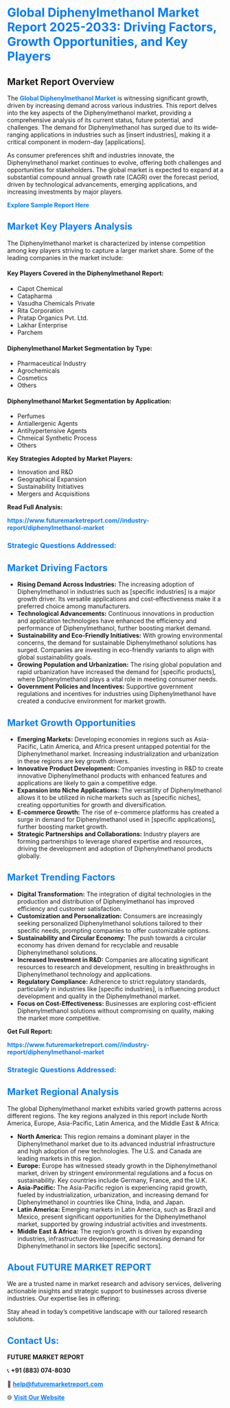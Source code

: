 <h1 style="color: #007BFF;">Global Diphenylmethanol Market Report 2025-2033: Driving Factors, Growth Opportunities, and Key Players</h1>

<section id="overview">
<h2>Market Report Overview</h2>
<p>The <a href="https://www.futuremarketreport.com//industry-report/diphenylmethanol-market" style="color: #007BFF; text-decoration: none;"><strong>Global Diphenylmethanol Market</strong></a> is witnessing significant growth, driven by increasing demand across various industries. This report delves into the key aspects of the Diphenylmethanol market, providing a comprehensive analysis of its current status, future potential, and challenges. The demand for Diphenylmethanol has surged due to its wide-ranging applications in industries such as [insert industries], making it a critical component in modern-day [applications].</p>
<p>As consumer preferences shift and industries innovate, the Diphenylmethanol market continues to evolve, offering both challenges and opportunities for stakeholders. The global market is expected to expand at a substantial compound annual growth rate (CAGR) over the forecast period, driven by technological advancements, emerging applications, and increasing investments by major players.</p>
</section>

<section id="overview">
<p><a href="https://www.futuremarketreport.com//request-sample/reportId=61382" style="color: #007BFF; text-decoration: none;"><strong>Explore Sample Report Here</strong></a></p>
</section>

<section id="key-players">
<h2 style="color: #007BFF;">Market Key Players Analysis</h2>
<p>The Diphenylmethanol market is characterized by intense competition among key players striving to capture a larger market share. Some of the leading companies in the market include:</p>
<h4>Key Players Covered in the Diphenylmethanol Report:</h4>
<ul><li>Capot Chemical</li><li>Catapharma</li><li>Vasudha Chemicals Private</li><li>Rita Corporation</li><li>Pratap Organics Pvt. Ltd.</li><li>Lakhar Enterprise</li><li>Parchem</li></ul>
<h4>Diphenylmethanol Market Segmentation by Type:</h4>
<ul><li>Pharmaceutical Industry</li><li>Agrochemicals</li><li>Cosmetics</li><li>Others</li></ul>

<h4>Diphenylmethanol Market Segmentation by Application:</h4>
<ul><li>Perfumes</li><li>Antiallergenic Agents</li><li>Antihypertensive Agents</li><li>Chmeical Synthetic Process</li><li>Others</li></ul>
<p><strong>Key Strategies Adopted by Market Players:</strong></p>
<ul>
<li>Innovation and R&D</li>
<li>Geographical Expansion</li>
<li>Sustainability Initiatives</li>
<li>Mergers and Acquisitions</li>
</ul>
</section>

<section>
<p><strong>Read Full Analysis: </strong></p><a href="https://www.futuremarketreport.com//industry-report/diphenylmethanol-market" style="color: #007BFF; text-decoration: none;"><strong>https://www.futuremarketreport.com//industry-report/diphenylmethanol-market</strong></a>
<h3 style="color: #007BFF;">Strategic Questions Addressed:</h3>
</section>

<section id="driving-factors">
<h2 style="color: #007BFF;">Market Driving Factors</h2>
<ul>
<li><strong>Rising Demand Across Industries:</strong> The increasing adoption of Diphenylmethanol in industries such as [specific industries] is a major growth driver. Its versatile applications and cost-effectiveness make it a preferred choice among manufacturers.</li>
<li><strong>Technological Advancements:</strong> Continuous innovations in production and application technologies have enhanced the efficiency and performance of Diphenylmethanol, further boosting market demand.</li>
<li><strong>Sustainability and Eco-Friendly Initiatives:</strong> With growing environmental concerns, the demand for sustainable Diphenylmethanol solutions has surged. Companies are investing in eco-friendly variants to align with global sustainability goals.</li>
<li><strong>Growing Population and Urbanization:</strong> The rising global population and rapid urbanization have increased the demand for [specific products], where Diphenylmethanol plays a vital role in meeting consumer needs.</li>
<li><strong>Government Policies and Incentives:</strong> Supportive government regulations and incentives for industries using Diphenylmethanol have created a conducive environment for market growth.</li>
</ul>
</section>

<section id="growth-opportunities">
<h2 style="color: #007BFF;">Market Growth Opportunities</h2>
<ul>
<li><strong>Emerging Markets:</strong> Developing economies in regions such as Asia-Pacific, Latin America, and Africa present untapped potential for the Diphenylmethanol market. Increasing industrialization and urbanization in these regions are key growth drivers.</li>
<li><strong>Innovative Product Development:</strong> Companies investing in R&D to create innovative Diphenylmethanol products with enhanced features and applications are likely to gain a competitive edge.</li>
<li><strong>Expansion into Niche Applications:</strong> The versatility of Diphenylmethanol allows it to be utilized in niche markets such as [specific niches], creating opportunities for growth and diversification.</li>
<li><strong>E-commerce Growth:</strong> The rise of e-commerce platforms has created a surge in demand for Diphenylmethanol used in [specific applications], further boosting market growth.</li>
<li><strong>Strategic Partnerships and Collaborations:</strong> Industry players are forming partnerships to leverage shared expertise and resources, driving the development and adoption of Diphenylmethanol products globally.</li>
</ul>
</section>

<section id="trending-factors">
<h2 style="color: #007BFF;">Market Trending Factors</h2>
<ul>
<li><strong>Digital Transformation:</strong> The integration of digital technologies in the production and distribution of Diphenylmethanol has improved efficiency and customer satisfaction.</li>
<li><strong>Customization and Personalization:</strong> Consumers are increasingly seeking personalized Diphenylmethanol solutions tailored to their specific needs, prompting companies to offer customizable options.</li>
<li><strong>Sustainability and Circular Economy:</strong> The push towards a circular economy has driven demand for recyclable and reusable Diphenylmethanol solutions.</li>
<li><strong>Increased Investment in R&D:</strong> Companies are allocating significant resources to research and development, resulting in breakthroughs in Diphenylmethanol technology and applications.</li>
<li><strong>Regulatory Compliance:</strong> Adherence to strict regulatory standards, particularly in industries like [specific industries], is influencing product development and quality in the Diphenylmethanol market.</li>
<li><strong>Focus on Cost-Effectiveness:</strong> Businesses are exploring cost-efficient Diphenylmethanol solutions without compromising on quality, making the market more competitive.</li>
</ul>
</section>

<section>
<p><strong>Get Full Report: </strong></p><a href="https://www.futuremarketreport.com//industry-report/diphenylmethanol-market" style="color: #007BFF; text-decoration: none;"><strong>https://www.futuremarketreport.com//industry-report/diphenylmethanol-market</strong></a>
<h3 style="color: #007BFF;">Strategic Questions Addressed:</h3>
</section>


<section id="regional-analysis">
<h2 style="color: #007BFF;">Market Regional Analysis</h2>
<p>The global Diphenylmethanol market exhibits varied growth patterns across different regions. The key regions analyzed in this report include North America, Europe, Asia-Pacific, Latin America, and the Middle East & Africa:</p>
<ul>
<li><strong>North America:</strong> This region remains a dominant player in the Diphenylmethanol market due to its advanced industrial infrastructure and high adoption of new technologies. The U.S. and Canada are leading markets in this region.</li>
<li><strong>Europe:</strong> Europe has witnessed steady growth in the Diphenylmethanol market, driven by stringent environmental regulations and a focus on sustainability. Key countries include Germany, France, and the U.K.</li>
<li><strong>Asia-Pacific:</strong> The Asia-Pacific region is experiencing rapid growth, fueled by industrialization, urbanization, and increasing demand for Diphenylmethanol in countries like China, India, and Japan.</li>
<li><strong>Latin America:</strong> Emerging markets in Latin America, such as Brazil and Mexico, present significant opportunities for the Diphenylmethanol market, supported by growing industrial activities and investments.</li>
<li><strong>Middle East & Africa:</strong> The region’s growth is driven by expanding industries, infrastructure development, and increasing demand for Diphenylmethanol in sectors like [specific sectors].</li>
</ul>
</section>

<footer>
<h2 style="color: #007BFF;">About FUTURE MARKET REPORT</h2>
<p>We are a trusted name in market research and advisory services, delivering actionable insights and strategic support to businesses across diverse industries. Our expertise lies in offering:</p>

<p>Stay ahead in today’s competitive landscape with our tailored research solutions.</p>

<h2 style="color: #007BFF;">Contact Us:</h2>
<p><strong>FUTURE MARKET REPORT</strong></p>
<p>📞 <strong>+91 (883) 074-8030</strong></p>
<p>📧 <strong><a href="mailto:help@futuremarketreport.com" style="color: #007BFF;">help@futuremarketreport.com</a></strong></p>
<p>🌐 <strong><a href="https://www.futuremarketreport.com/" style="color: #007BFF;">Visit Our Website</a></strong></p>
</footer>